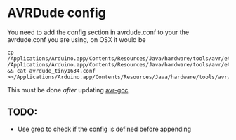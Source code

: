 # AVRDude config

You need to add the config section in avrdude.conf to your the avrdude.conf you are using, on OSX it would be

    cp /Applications/Arduino.app/Contents/Resources/Java/hardware/tools/avr/etc/avrdude.conf /Applications/Arduino.app/Contents/Resources/Java/hardware/tools/avr/etc/avrdude.conf.backup && cat avrdude_tiny1634.conf >>/Applications/Arduino.app/Contents/Resources/Java/hardware/tools/avr/etc/avrdude.conf

This must be done *after* updating [avr-gcc](../avr-gcc/)

## TODO:

  * Use grep to check if the config is defined before appending
